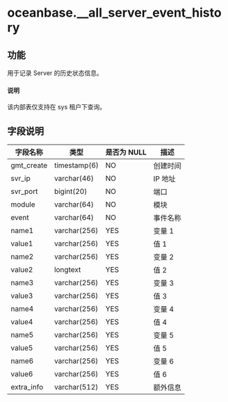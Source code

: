 # oceanbase.__all_server_event_history

## 功能

用于记录 Server 的历史状态信息。

<main id="notice" type='explain'>
  <h4>说明</h4>
  <p> 该内部表仅支持在 sys 租户下查询。</p>
</main>

## 字段说明

| 字段名称 | 类型 | 是否为 NULL | 描述 |
| --- | --- | --- | --- |
| gmt_create | timestamp(6) | NO | 创建时间 |
| svr_ip | varchar(46) | NO | IP 地址 |
| svr_port | bigint(20) | NO | 端口 |
| module | varchar(64) | NO | 模块 |
| event | varchar(64) | NO | 事件名称 |
| name1 | varchar(256) | YES | 变量 1 |
| value1 | varchar(256) | YES | 值 1 |
| name2 | varchar(256) | YES | 变量 2 |
| value2 | longtext | YES | 值 2 |
| name3 | varchar(256) | YES | 变量 3 |
| value3 | varchar(256) | YES | 值 3 |
| name4 | varchar(256) | YES | 变量 4 |
| value4 | varchar(256) | YES | 值 4 |
| name5 | varchar(256) | YES | 变量 5 |
| value5 | varchar(256) | YES | 值 5 |
| name6 | varchar(256) | YES | 变量 6 |
| value6 | varchar(256) | YES | 值 6 |
| extra_info | varchar(512) | YES | 额外信息 |
